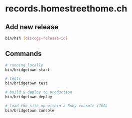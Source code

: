 # records.homestreethome.ch

## Add new release

```sh
bin/hsh [discogs-release-id]
```

## Commands

```sh
# running locally
bin/bridgetown start

# tests
bin/bridgetown test

# build & deploy to production
bin/bridgetown deploy

# load the site up within a Ruby console (IRB)
bin/bridgetown console
```
